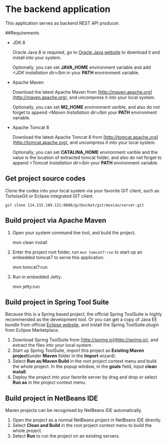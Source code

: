 The backend application
========================

This application serves as backend REST API producer.


##Requirements

   * JDK 8

     Oracle Java 8 is required, go to [Oracle Java website](http://java.oracle.com) to download it and install into your system. 
     
     Optionally, you can set **JAVA\_HOME** environment variable and add *&lt;JDK installation dir>/bin* in your **PATH** environment variable.

   * Apache Maven
   
     Download the latest Apache Maven from [http://maven.apache.org](http://maven.apache.org), and uncompress it into your local system. 
    
     Optionally, you can set **M2\_HOME** environment varible, and also do not forget to append *&lt;Maven Installation dir>/bin* your **PATH** environment variable.  

   * Apache Tomcat 8
   
     Download the latest Apache Tomcat 8 from [http://tomcat.apache.org](http://tomcat.apache.org), and uncompress it into your local system. 
    
     Optionally, you can set **CATALINA\_HOME** environment varible and the value is the location of extracted tomcat folder, and also do not forget to append *&lt;Tomcat Installation dir>/bin* your **PATH** environment variable. 

## Get project source codes

   Clone the codes into your local system via your favorite GIT client, such as TortoiseGit or Eclipse integrated GIT client.

   
   	git clone 114.215.189.121:8080/gitbucket/git/moxian/server.git
   

## Build project via Apache Maven

 
   1. Open your system command line tool, and build the project.
   
	
		mvn clean install
	
  
   2. Enter the project root folder, run `mvn tomcat7:run` to start up an embedded tomcat7 to serve this application.
  
     
    	mvn tomcat7:run
    


   3. Run in embedded Jetty.

      
     	mvn jetty:run
      


## Build project in Spring Tool Suite

   Because this is a Spring based project, the official Spring ToolSuite is highly recommended as the development tool. Or you can get a copy of Java EE bundle from official [Eclipse website](http://www.eclipse.org), and install the Spring ToolSuite plugin from Eclipse Marketplace.

  1. Download Spring ToolSuite from [http://spring.io](http://spring.io), and extract the files into your local system.
  2. Start up Spring ToolSuite, import this project as **Existing Maven project**(under **Maven** folder in the **Import** wizard).
  3. Select **Run as**/**Maven Build** in the root project context menu and build the whole project. In the popup window, in the **goals** field, input **clean install**.
  4. Deploy the project into your favorite server by drag and drop or select **Run as** in the project context menu.

## Build project in NetBeans IDE
	
  Maven projects can be recognised by NetBeans IDE automatically.

  1. Open the project as a normal NetBeans project in NetBeans IDE directly.
  2. Select **Clean and Build** in the root project context menu to build the whole project.
  3. Select **Run** to run the project on an existing servers.

